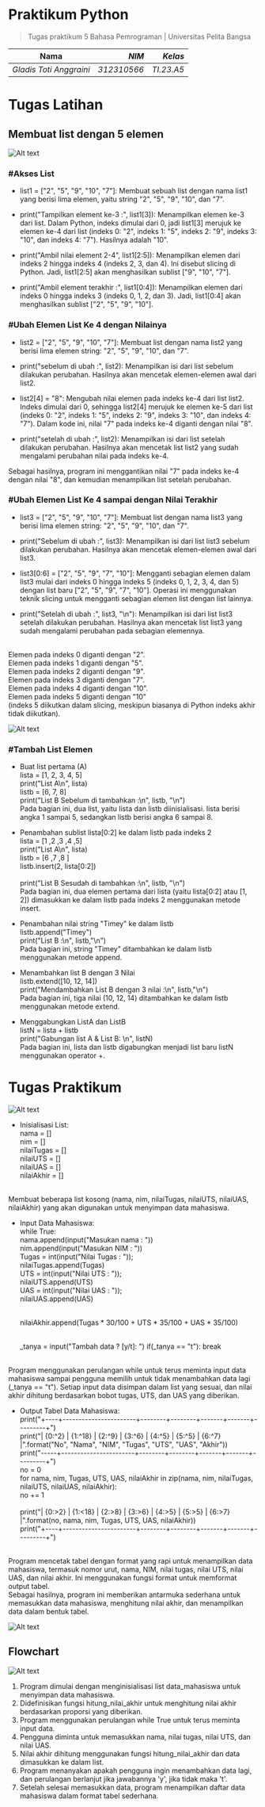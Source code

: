 # <strong> Praktikum Python </strong>
>Tugas praktikum 5 Bahasa Pemrograman | Universitas Pelita Bangsa

| Nama                    |  *NIM*           | *Kelas*      |
|:-----------------------:|-----------------:|-------------:|
|*Gladis Toti Anggraini*  | *312310566*      |  *TI.23.A5*  |

# Tugas Latihan

## Membuat list dengan 5 elemen
![Alt text](image-1.png)

### #Akses List
* list1 = ["2", "5", "9", "10", "7"]: Membuat sebuah list dengan nama list1 yang berisi lima elemen, yaitu string "2", "5", "9", "10", dan "7".

* print("Tampilkan element ke-3 :", list1[3]): Menampilkan elemen ke-3 dari list. Dalam Python, indeks dimulai dari 0, jadi list1[3] merujuk ke elemen ke-4 dari list (indeks 0: "2", indeks 1: "5", indeks 2: "9", indeks 3: "10", dan indeks 4: "7"). Hasilnya adalah "10".

* print("Ambil nilai element 2-4", list1[2:5]): Menampilkan elemen dari indeks 2 hingga indeks 4 (indeks 2, 3, dan 4). Ini disebut slicing di Python. Jadi, list1[2:5] akan menghasilkan sublist ["9", "10", "7"].

* print("Ambil element terakhir :", list1[0:4]): Menampilkan elemen dari indeks 0 hingga indeks 3 (indeks 0, 1, 2, dan 3). Jadi, list1[0:4] akan menghasilkan sublist ["2", "5", "9", "10"].

### #Ubah Elemen List Ke 4 dengan Nilainya

* list2 = ["2", "5", "9", "10", "7"]: Membuat list dengan nama list2 yang berisi lima elemen string: "2", "5", "9", "10", dan "7".

* print("sebelum di ubah :", list2): Menampilkan isi dari list sebelum dilakukan perubahan. Hasilnya akan mencetak elemen-elemen awal dari list2.

* list2[4] = "8": Mengubah nilai elemen pada indeks ke-4 dari list list2. Indeks dimulai dari 0, sehingga list2[4] merujuk ke elemen ke-5 dari list (indeks 0: "2", indeks 1: "5", indeks 2: "9", indeks 3: "10", dan indeks 4: "7"). Dalam kode ini, nilai "7" pada indeks ke-4 diganti dengan nilai "8".

* print("setelah di ubah :", list2): Menampilkan isi dari list setelah dilakukan perubahan. Hasilnya akan mencetak list list2 yang sudah mengalami perubahan nilai pada indeks ke-4.

Sebagai hasilnya, program ini menggantikan nilai "7" pada indeks ke-4 dengan nilai "8", dan kemudian menampilkan list setelah perubahan.

### #Ubah Elemen List Ke 4 sampai dengan Nilai Terakhir

* list3 = ["2", "5", "9", "10", "7"]: Membuat list dengan nama list3 yang berisi lima elemen string: "2", "5", "9", "10", dan "7".

* print("Sebelum di ubah :", list3): Menampilkan isi dari list list3 sebelum dilakukan perubahan. Hasilnya akan mencetak elemen-elemen awal dari list3.

* list3[0:6] = ["2", "5", "9", "7", "10"]: Mengganti sebagian elemen dalam list3 mulai dari indeks 0 hingga indeks 5 (indeks 0, 1, 2, 3, 4, dan 5) dengan list baru ["2", "5", "9", "7", "10"]. Operasi ini menggunakan teknik slicing untuk mengganti sebagian elemen list dengan list lainnya.

* print("Setelah di ubah :", list3, "\n"): Menampilkan isi dari list list3 setelah dilakukan perubahan. Hasilnya akan mencetak list list3 yang sudah mengalami perubahan pada sebagian elemennya.

<br>Elemen pada indeks 0 diganti dengan "2".
<br>Elemen pada indeks 1 diganti dengan "5".
<br>Elemen pada indeks 2 diganti dengan "9".
<br>Elemen pada indeks 3 diganti dengan "7".
<br>Elemen pada indeks 4 diganti dengan "10".
<br>Elemen pada indeks 5 diganti dengan "10" 
<br>(indeks 5 diikutkan dalam slicing, meskipun biasanya di Python indeks akhir tidak diikutkan).


![Alt text](image-2.png)

### #Tambah List Elemen
* Buat list pertama (A)
<br>lista  = [1, 2, 3, 4, 5]
<br>print("List A\n", lista)
<br>listb  = [6, 7, 8]
<br>print("List B Sebelum di tambahkan :\n", listb, "\n")
<br>Pada bagian ini, dua list, yaitu lista dan listb diinisialisasi. lista berisi angka 1 sampai 5, sedangkan listb berisi angka 6 sampai 8.

* Penambahan sublist lista[0:2] ke dalam listb pada indeks 2
<br>lista  = [1 ,2 ,3 ,4 ,5]
<br>print("List A\n", lista)
<br>listb  = [6 ,7 ,8 ]
<br>listb.insert(2, lista[0:2])  
<br>print("List B Sesudah di tambahkan :\n", listb, "\n")
<br>Pada bagian ini, dua elemen pertama dari lista (yaitu lista[0:2] atau [1, 2]) dimasukkan ke dalam listb pada indeks 2 menggunakan metode insert.

* Penambahan nilai string "Timey" ke dalam listb
<br>listb.append("Timey")
<br>print("List B :\n", listb,"\n")
<br>Pada bagian ini, string "Timey" ditambahkan ke dalam listb menggunakan metode append.

* Menambahkan list B dengan 3 Nilai
<br>listb.extend([10, 12, 14])
<br>print("Mendambahkan List B dengan 3 nilai :\n", listb,"\n")
<br>Pada bagian ini, tiga nilai (10, 12, 14) ditambahkan ke dalam listb menggunakan metode extend.

* Menggabungkan ListA dan ListB 
<br>listN = lista + listb
<br>print("Gabungan list A & List B: \n", listN)
<br>Pada bagian ini, lista dan listb digabungkan menjadi list baru listN menggunakan operator +.




# Tugas Praktikum 
![Alt text](image-3.png)

* Inisialisasi List:
<br>nama = []
<br>nim = []
<br>nilaiTugas = []
<br>nilaiUTS = []
<br>nilaiUAS = []
<br>nilaiAkhir = []

<br>Membuat beberapa list kosong (nama, nim, nilaiTugas, nilaiUTS, nilaiUAS, nilaiAkhir) yang akan digunakan untuk menyimpan data mahasiswa.

* Input Data Mahasiswa:
<br>while True:
   <br>nama.append(input("Masukan nama : "))
    <br>nim.append(input("Masukan NIM  : "))
    <br>Tugas = int(input("Nilai Tugas  : ")); 
    <br>nilaiTugas.append(Tugas)
    <br>UTS   = int(input("Nilai UTS    : ")); 
    <br>nilaiUTS.append(UTS)
    <br>UAS   = int(input("Nilai UAS    : ")); 
    <br>nilaiUAS.append(UAS)

    <br>nilaiAkhir.append(Tugas * 30/100 + UTS * 35/100 + UAS * 35/100)

    <br>_tanya = input("Tambah data ? [y/t]: ")
    if(_tanya == "t"):
        break

<br>Program menggunakan perulangan while untuk terus meminta input data mahasiswa sampai pengguna memilih untuk tidak menambahkan data lagi (_tanya == "t"). Setiap input data disimpan dalam list yang sesuai, dan nilai akhir dihitung berdasarkan bobot tugas, UTS, dan UAS yang diberikan.

* Output Tabel Data Mahasiswa:
<br>print("+----+-----------------------+--------+--------+-------+-------+---------+")
<br>print("| {0:^2} | {1:^18} | {2:^9} | {3:^6} | {4:^5} | {5:^5} | {6:^7} |".format("No", "Nama", "NIM", "Tugas", "UTS", "UAS", "Akhir"))
<br>print("-----+-----------------------+--------+--------+-------+-------+---------+")
<br>no = 0
<br>for nama, nim, Tugas, UTS, UAS, nilaiAkhir in zip(nama, nim, nilaiTugas, nilaiUTS, nilaiUAS, nilaiAkhir):
<br>no += 1    
<br>print("| {0:>2} | {1:<18} | {2:>8} | {3:>6} | {4:>5} | {5:>5} | {6:>7} |".format(no, nama, nim, Tugas, UTS, UAS, nilaiAkhir))
<br>print("+----+-----------------------+--------+--------+-------+-------+---------+")

<br>Program mencetak tabel dengan format yang rapi untuk menampilkan data mahasiswa, termasuk nomor urut, nama, NIM, nilai tugas, nilai UTS, nilai UAS, dan nilai akhir. Ini menggunakan fungsi format untuk memformat output tabel.
<br>Sebagai hasilnya, program ini memberikan antarmuka sederhana untuk memasukkan data mahasiswa, menghitung nilai akhir, dan menampilkan data dalam bentuk tabel.

![Alt text](image-6.png)

## Flowchart
![Alt text](image-5.png)

1. Program dimulai dengan menginisialisasi list data_mahasiswa untuk menyimpan data mahasiswa.
2. Didefinisikan fungsi hitung_nilai_akhir untuk menghitung nilai akhir berdasarkan proporsi yang diberikan.
3. Program menggunakan perulangan while True untuk terus meminta input data.
4. Pengguna diminta untuk memasukkan nama, nilai tugas, nilai UTS, dan nilai UAS.
5. Nilai akhir dihitung menggunakan fungsi hitung_nilai_akhir dan data dimasukkan ke dalam list.
6. Program menanyakan apakah pengguna ingin menambahkan data lagi, dan perulangan berlanjut jika jawabannya 'y', jika tidak maka 't'.
7. Setelah selesai memasukkan data, program menampilkan daftar data mahasiswa dalam format tabel sederhana.


